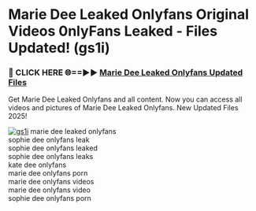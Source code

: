# Marie Dee Leaked Onlyfans Original Videos 0nlyFans Leaked - Files Updated! (gs1i)

<h3>🔴 CLICK HERE 🌐==►► <a href="https://tinyurl.com/4seja8ks" rel="nofollow">Marie Dee Leaked Onlyfans Updated Files</a></h3>

Get Marie Dee Leaked Onlyfans and all content. Now you can access all videos and pictures of Marie Dee Leaked Onlyfans. New Updated Files 2025!

[![gs1i](https://i.imgur.com/EWjZXRe.gif)](https://tinyurl.com/4seja8ks)
marie dee leaked onlyfans<br>
sophie dee onlyfans leak<br>
sophie dee onlyfans leaked<br>
sophie dee onlyfans leaks<br>
kate dee onlyfans<br>
marie dee onlyfans porn<br>
marie dee onlyfans videos<br>
marie dee onlyfans video<br>
sophie dee onlyfans porn